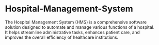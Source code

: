 # Hospital-Management-System
The Hospital Management System (HMS) is a comprehensive software solution designed to automate and manage various functions of a hospital. It helps streamline administrative tasks, enhances patient care, and improves the overall efficiency of healthcare institutions.
